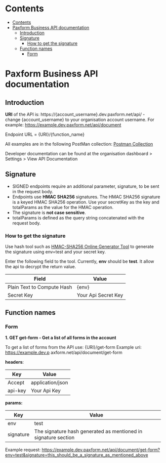 # Contents

- [Contents](#contents)
- [Paxform Business API documentation](#paxform-business-api-documentation)
	- [Introduction](#introduction)
	- [Signature](#signature)
		- [How to get the signature](#how-to-get-the-signature)
	- [Function names](#function-names)
		- [Form](#form)


# Paxform Business API documentation

## Introduction

**URI** of the API is: https://{account_username}.dev.paxform.net/api/ - change {account_username} to your organisation account username.
For example: https://example.dev.paxform.net/api/document

Endpoint URL = {URI}/{function_name}

All examples are in the following PostMan collection: [Postman Collection]("https://elements.getpostman.com/redirect?entityId=24471378-f56d173b-dc6d-4b18-b804-6ab28bd9f931&entityType=collection")

Developer documentation can be found at the organisation dashboard > Settings > View API Documentation

## Signature

* SIGNED endpoints require an additional parameter, signature, to be sent in the request body.
* Endpoints use **HMAC SHA256** signatures. The HMAC SHA256 signature is a keyed HMAC SHA256 operation. Use your secretKey as the key and totalParams as the value for the HMAC operation.
* The signature is **not case sensitive**.
* totalParams is defined as the query string concatenated with the request body.

### How to get the signature

Use hash tool such as [HMAC-SHA256 Online Generator Tool]("https://www.devglan.com/online-tools/hmac-sha256-online") to generate the signature using env=test and your secret key. 

Enter the following field to the tool. Currently, **env** should be **test**. It allow the api to decrypt the return value.

| Field                      | Value               |
| -------------------------- | ------------------- |
| Plain Text to Compute Hash | {env}               |
| Secret Key                 | Your Api Secret Key |

## Function names

### Form
<!-- 
1. POST form - Create a form

To create a form from the API use: {URI}/form
For example: https://example.dev.paxform.net/api/document/form

**headers**: 
| Key     | Value            |
| ------- | ---------------- |
| Accept  | application/json |
| api-key | Your Api Key     |

**params:**
| Key       | Value                                                          |
| --------- | -------------------------------------------------------------- |
| env       | test                                                           |
| signature | The signature hash generated as mentioned in signature section |

**body**

```
{
	"id": "",
	"form_name": "Testing ",
	"qr_code": "/public/assets/images/qrcode.png",
	"instructions": "",
	"form_data": [
		 {
			  "section_id": 0,
			  "section_title": "",
			  "section_type": "",
			  "section_description": "",
			  "section_addon_count": 5,
			  "section_hide_description": true,
			  "section_disable_for_users": true,
			  "section_instructions": "",
			  "section_groups": [
					{
						 "type": "group",
						 "id": "Group 1",
						 "name": "Group Name 1",
						 "group_title": " Group Title 1",
						 "group_description": "",
						 "group_instructions": "",
						 "is_title": true,
						 "is_description": true,
						 "is_instructions": true,
						 "group_fields": [
							  {
									"id": 2,
									"tool_id": "6071393F0842E",
									"key": "TextInput",
									"name": "First name",
									"required": false,
									"use_as_title": false,
									"searchbar": false,
									"show_count": false,
									"max_file_allow": 0,
									"icon": "fas fa-font",
									"label": "First name",
									"content": "",
									"static": false,
									"options": "",
									"href": "",
									"blod": false,
									"italic": false,
									"inline": true,
									"step": "",
									"default_value": "",
									"min_value": "",
									"max_value": "",
									"min_label": "",
									"max_label": "",
									"src": "",
									"status": 1,
									"field_id": "PRF_1001_01_C",
									"dependent_id": "",
									"dataset_id": "",
									"dependent": "",
									"prefix": "PRF",
									"option_type": "",
									"alternative_label": [
										 "Given Name",
										 " Forname"
									],
									"description": "Your first name",
									"note": "The first name of the user",
									"field_size": "50",
									"created_at": "2022-12-22T11:47:24.000000Z",
									"example": "Joseph",
									"placeholder": "",
									"field_identifier": "",
									"chosen": false,
									"selected": false,
									"identity": "Primary"
							  },
							  {
									"id": 4,
									"tool_id": "6071393F09BF0",
									"key": "TextInput",
									"name": "Last name",
									"required": false,
									"use_as_title": false,
									"searchbar": false,
									"show_count": false,
									"max_file_allow": 0,
									"icon": "fas fa-font",
									"label": "Last name",
									"content": "",
									"static": false,
									"options": "",
									"href": "",
									"blod": false,
									"italic": false,
									"inline": true,
									"step": "",
									"default_value": "",
									"min_value": "",
									"max_value": "",
									"min_label": "",
									"max_label": "",
									"src": "",
									"status": 1,
									"field_id": "PRF_1001_03_C",
									"dependent_id": "",
									"dataset_id": "",
									"dependent": "",
									"prefix": "PRF",
									"option_type": "",
									"alternative_label": [
										 "Family name",
										 " Surname",
										 " Byname"
									],
									"description": "Your last name",
									"note": "User specifies the last name while account creation.",
									"field_size": "0",
									"created_at": "2022-12-22T11:47:24.000000Z",
									"example": "Makur",
									"placeholder": "",
									"field_identifier": "",
									"chosen": false,
									"selected": false,
									"identity": "Primary"
							  },
							  {
									"id": 9,
									"tool_id": "6071393F0D1C1",
									"key": "PhoneNumberInput",
									"name": "Mobile number",
									"required": false,
									"use_as_title": false,
									"searchbar": false,
									"show_count": false,
									"max_file_allow": 0,
									"icon": "fas fa-font",
									"label": "Mobile number",
									"content": "",
									"static": false,
									"options": "",
									"href": "",
									"blod": false,
									"italic": false,
									"inline": true,
									"step": "",
									"default_value": "",
									"min_value": "",
									"max_value": "",
									"min_label": "",
									"max_label": "",
									"src": "",
									"status": 1,
									"field_id": "PRF_1006_01_C",
									"dependent_id": "",
									"dataset_id": "",
									"dependent": "",
									"prefix": "PRF",
									"option_type": "",
									"alternative_label": [
										 "Mobile phone number",
										 " Cell phone number"
									],
									"description": "Your phone number",
									"note": "Set a default flag",
									"field_size": "25",
									"created_at": "2022-12-22T11:47:25.000000Z",
									"example": "0421 456 585",
									"placeholder": "",
									"field_identifier": "",
									"chosen": false,
									"selected": false,
									"identity": "Primary"
							  }
						 ],
						 "chosen": false,
						 "selected": false
					}
			  ]
		 }
	],
	"description": "<p>Description</p>",
	"form_title": "Testing ",
	"form_type": 1,
	"status": 0,
	"form_instructions": "<p>Description</p>",
	"identity": [
		 {
			  "id": 1,
			  "description": "",
			  "identity_instructions": "",
			  "label": "Primary",
			  "placeholdername": "Primary",
			  "value": "Primary",
			  "is_lable": true,
			  "is_value": true,
			  "is_instructions": true,
			  "is_description": true,
			  "signatory_identity": true,
			  "chosen": false,
			  "selected": false
		 }
	],
	"form_origin_id_version": "1.0.0",
	"form_organisation_id": "4435648379483O36",
	"form_origin_id_date_created": "2023-01-30T06:01:09.841Z",
	"form_internal_note": "Please keep this short (max 255 characters)",
	"form_short_description": "Please keep this short (max 255 characters)",
	"privacy_policy_link": "https://https://www.google.com",
	"terms_condition_link": "https://https://www.google.com",
	"signature": "will be in this sequence "form_title:form_type"
}
``` -->

**1. GET get-form - Get a list of all forms in the account**

To get a list of forms from the API use: {URI}/get-form
Example uri: https://example.dev.p axform.net/api/document/get-form

**headers**: 

| Key     | Value            |
| ------- | ---------------- |
| Accept  | application/json |
| api-key | Your Api Key     |

**params:**

| Key       | Value                                                          |
| --------- | -------------------------------------------------------------- |
| env       | test                                                           |
| signature | The signature hash generated as mentioned in signature section |

Example request: https://example.dev.paxform.net/api/document/get-form?env=test&signature=this_should_be_a_signature_as_mentioned_above

<!-- 2. POST get-form - Get a form with its id sending in the header -->

